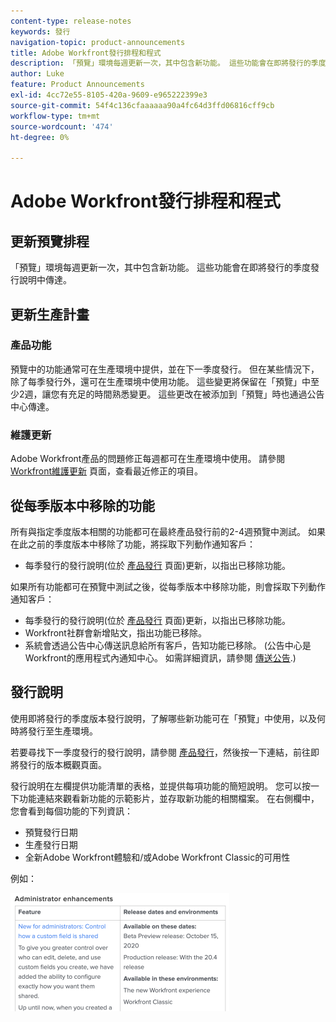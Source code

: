 ```yaml
---
content-type: release-notes
keywords: 發行
navigation-topic: product-announcements
title: Adobe Workfront發行排程和程式
description: 「預覽」環境每週更新一次，其中包含新功能。 這些功能會在即將發行的季度發行說明中傳達。
author: Luke
feature: Product Announcements
exl-id: 4cc72e55-8105-420a-9609-e965222399e3
source-git-commit: 54f4c136cfaaaaaa90a4fc64d3ffd06816cff9cb
workflow-type: tm+mt
source-wordcount: '474'
ht-degree: 0%

---
```


# Adobe Workfront發行排程和程式

## 更新預覽排程

「預覽」環境每週更新一次，其中包含新功能。 這些功能會在即將發行的季度發行說明中傳達。

## 更新生產計畫

### 產品功能

預覽中的功能通常可在生產環境中提供，並在下一季度發行。 但在某些情況下，除了每季發行外，還可在生產環境中使用功能。 這些變更將保留在「預覽」中至少2週，讓您有充足的時間熟悉變更。 這些更改在被添加到「預覽」時也通過公告中心傳達。

### 維護更新

Adobe Workfront產品的問題修正每週都可在生產環境中使用。 請參閱 [Workfront維護更新](https://one.workfront.com/s/article/Workfront-Maintenance-Updates-1882317350) 頁面，查看最近修正的項目。

## 從每季版本中移除的功能

所有與指定季度版本相關的功能都可在最終產品發行前的2-4週預覽中測試。 如果在此之前的季度版本中移除了功能，將採取下列動作通知客戶：

* 每季發行的發行說明(位於 [產品發行](../../product-announcements/product-releases/product-releases.md) 頁面)更新，以指出已移除功能。

如果所有功能都可在預覽中測試之後，從每季版本中移除功能，則會採取下列動作通知客戶：

* 每季發行的發行說明(位於 [產品發行](../../product-announcements/product-releases/product-releases.md) 頁面)更新，以指出已移除功能。
* Workfront社群會新增貼文，指出功能已移除。
* 系統會透過公告中心傳送訊息給所有客戶，告知功能已移除。 (公告中心是Workfront的應用程式內通知中心。 如需詳細資訊，請參閱 [傳送公告](../../administration-and-setup/get-started-wf-administration/view-send-announcements.md).)

## 發行說明

使用即將發行的季度版本發行說明，了解哪些新功能可在「預覽」中使用，以及何時將發行至生產環境。

若要尋找下一季度發行的發行說明，請參閱 [產品發行](../../product-announcements/product-releases/product-releases.md)，然後按一下連結，前往即將發行的版本概觀頁面。

發行說明在左欄提供功能清單的表格，並提供每項功能的簡短說明。 您可以按一下功能連結來觀看新功能的示範影片，並存取新功能的相關檔案。 在右側欄中，您會看到每個功能的下列資訊：

* 預覽發行日期
* 生產發行日期
* 全新Adobe Workfront體驗和/或Adobe Workfront Classic的可用性

例如：

![](assets/release-notes-350x189.png)
